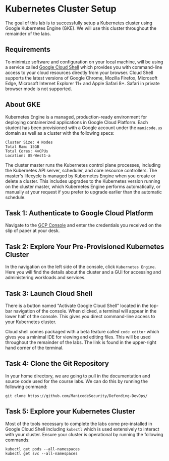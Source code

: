 # Kubernetes Cluster Setup

The goal of this lab is to successfully setup a Kubernetes cluster using Google Kubernetes Engine (GKE). We will use this cluster throughout the remainder of the labs.

## Requirements
To minimize software and configuration on your local machine, will be using a service called [Google Cloud Shell](https://cloud.google.com/shell/docs/) which provides you with command-line access to your cloud resources directly from your browser. Cloud Shell supports the latest versions of Google Chrome, Mozilla Firefox, Microsoft Edge, Microsoft Internet Explorer 11+ and Apple Safari 8+. Safari in private browser mode is not supported.

## About GKE
Kubernetes Engine is a managed, production-ready environment for deploying containerized applications in Google Cloud Platform. Each student has been provisioned with a Google account under the `manicode.us` domain as well as a cluster with the following specs:
```
Cluster Size: 4 Nodes
Total Ram: 15GB
Total Cores: 4vCPUs
Location: US-West1-a
```
The cluster master runs the Kubernetes control plane processes, including the Kubernetes API server, scheduler, and core resource controllers. The master's lifecycle is managed by Kubernetes Engine when you create or delete a cluster. This includes upgrades to the Kubernetes version running on the cluster master, which Kubernetes Engine performs automatically, or manually at your request if you prefer to upgrade earlier than the automatic schedule.

## Task 1: Authenticate to Google Cloud Platform
Navigate to the [GCP Console](https://console.cloud.google.com/) and enter the credentials you received on the slip of paper at your desk.

## Task 2: Explore Your Pre-Provisioned Kubernetes Cluster
In the navigation on the left side of the console, click `Kubernetes Engine`. Here you will find the details about the cluster and a GUI for accessing and administering workloads and services.

## Task 3: Launch Cloud Shell
There is a button named "Activate Google Cloud Shell" located in the top-bar navigation of the console. When clicked, a terminal will appear in the lower half of the console. This gives you direct command-line access to your Kubernetes cluster. 

Cloud shell comes packaged with a beta feature called `code editor` which gives you a minimal IDE for viewing and editing files. This will be used throughout the remainder of the labs. The link is found in the upper-right hand corner of the terminal.

## Task 4: Clone the Git Repository
In your home directory, we are going to pull in the documentation and source code used for the course labs. We can do this by running the following command:
```
git clone https://github.com/ManicodeSecurity/Defending-DevOps/ 
```

## Task 5: Explore your Kubernetes Cluster
Most of the tools necessary to complete the labs come pre-installed in Google Cloud Shell including `kubectl` which is used extensively to interact with your cluster. Ensure your cluster is operational by running the following commands:

```
kubectl get pods --all-namespaces
kubectl get svc --all-namespaces
```